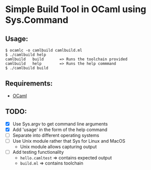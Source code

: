 # Simple Build Tool in OCaml using Sys.Command

## Usage:
```console
$ ocamlc -o camlbuild camlbuild.ml
$ ./camlbuild help
camlbuild   build       => Runs the toolchain provided
camlbuild   help        => Runs the help commmand
$ ./camlbuild build
```
## Requirements:
- [OCaml](https://ocaml.org/docs/install.html)


## TODO:
- [X] Use Sys.argv to get command line arguments
- [X] Add 'usage' in the form of the help command
- [ ] Separate into different operating systems
- [ ] Use Unix module rather that Sys for Linux and MacOS
  - Unix module allows capturing output
- [ ] Add testing functionality
  - `hello.camltest` => contains expected output
  - `build.ml`       => contains toolchain

